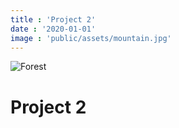 ```yaml
---
title : 'Project 2'
date : '2020-01-01'
image : 'public/assets/mountain.jpg'
---
```

![Forest](/assets/mountain.jpg)

# Project 2

